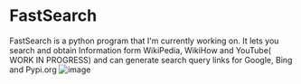 # FastSearch
FastSearch is a python program that I'm currently working on.
It lets you search and obtain Information form WikiPedia, WikiHow and YouTube( WORK IN PROGRESS) and can generate search query links for Google, Bing and Pypi.org
![image](https://user-images.githubusercontent.com/86361659/123943494-d7585680-d9b9-11eb-80a9-232f946c29c3.png)
